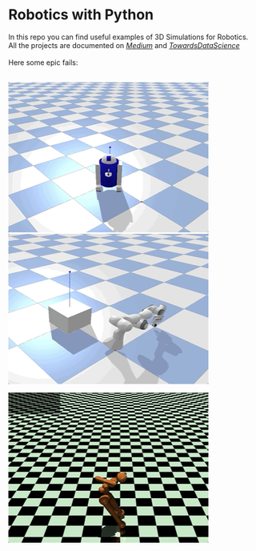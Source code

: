 # Robotics with Python

In this repo you can find useful examples of 3D Simulations for Robotics.\
All the projects are documented on [*Medium*](https://maurodp.medium.com/) and [*TowardsDataScience*](https://towardsdatascience.com/author/maurodp/)
<br>
<br>
Here some epic fails:
<br>
<br>
	<p align="left"><img src="_docs/r2d2.gif" width="400" height="300">
					<img src="_docs/arm.gif" width="400" height="300">
	</p>
	<p align="left"><img src="_docs/human.gif" width="400" height="300">
	</p>